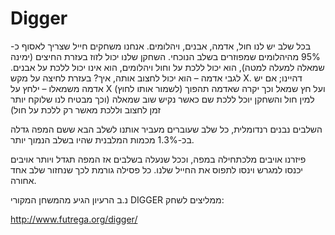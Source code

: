 <div dir=”rtl”>

# Digger

בכל שלב יש לנו חול, אדמה, אבנים, ויהלומים.
אנחנו משחקים חייל שצריך לאסוף כ- 95% מהיהלומים שמפוזרים בשלב הנוכחי.
השחקן שלנו יכול לזוז בעזרת החיצים (ימינה שמאלה למעלה למטה), הוא יכול ללכת על וחול ויהלומים, הוא אינו יכול ללכת על אבנים.
לגבי אדמה – הוא יכול לחצוב אותה, איך? בעזרת לחיצה על מקש X.
דהיינו; אם יש אדמה משמאלו – ילחץ על X (לשמור אותו לחוץ) ועל חץ שמאל וכך יקרה שאדמה תהפוך למין חול והשחקן יוכל ללכת שם כאשר נקיש שוב שמאלה (וכך מבטיח לנו שלוקח יותר זמן לחצוב וללכת מאשר רק ללכת על חול)

השלבים נבנים רנדומלית, כל שלב שעוברים מעביר אותנו לשלב הבא ששם המפה גדלה בכ-1.3% מכמות המלבנית שהיו בשלב הנמוך יותר. 

פיזרנו אויבים מלכתחילה במפה, וככל שנעלה בשלבים אז המפה תגדל ויותר אויבים יכנסו למגרש וינסו לתפוס את החייל שלנו.
כל פסילה גורמת לכך שנחזור שלב אחד אחורה.

נ.ב הרעיון הגיע מהמשחן המקורי DIGGER
ממליצים לשחק: 

http://www.futrega.org/digger/

</div>
